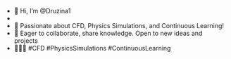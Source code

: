 - 👋 Hi, I’m @Druzina1
- 
- 🚀 Passionate about CFD, Physics Simulations, and Continuous Learning!
-  🌌 Eager to collaborate, share knowledge. Open to new ideas and projects 
-  👩‍💻🔬 #CFD #PhysicsSimulations #ContinuousLearning


<!---
Druzina1/Druzina1 is a ✨ special ✨ repository because its `README.md` (this file) appears on your GitHub profile.
You can click the Preview link to take a look at your changes.
--->
